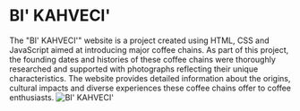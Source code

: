 # BI' KAHVECI'
The "BI' KAHVECI'" website is a project created using HTML, CSS and JavaScript aimed at introducing major coffee chains. As part of this project, the founding dates and histories of these coffee chains were thoroughly researched and supported with photographs reflecting their unique characteristics. The website provides detailed information about the origins, cultural impacts and diverse experiences these coffee chains offer to coffee enthusiasts.
![BI' KAHVECI'](https://github.com/user-attachments/assets/cc7e1adf-6d4f-4c61-929d-9eb888806d5d)

